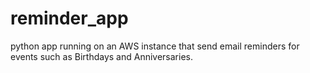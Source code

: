 # reminder_app
python app running on an AWS instance that send email reminders for events such as Birthdays and Anniversaries.
